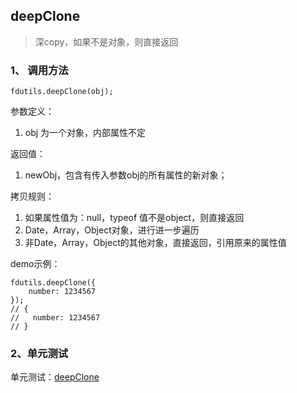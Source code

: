 ## deepClone

> 深copy，如果不是对象，则直接返回

### 1、 调用方法

```
fdutils.deepClone(obj);
```

参数定义：
1. obj 为一个对象，内部属性不定

返回值：
1. newObj，包含有传入参数obj的所有属性的新对象；

拷贝规则：
1. 如果属性值为：null，typeof 值不是object，则直接返回
2. Date，Array，Object对象，进行进一步遍历
3. 非Date，Array，Object的其他对象，直接返回，引用原来的属性值

demo示例：

```
fdutils.deepClone({
	number: 1234567
});
// {
//	 number: 1234567
// }

```

### 2、单元测试

单元测试：[deepClone](http://www.zhangyunling.com/study/fdutils/#deepClone)